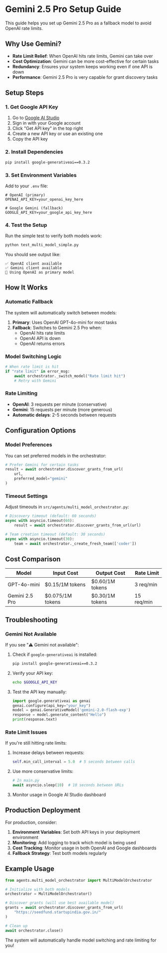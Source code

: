 # Gemini 2.5 Pro Setup Guide

This guide helps you set up Gemini 2.5 Pro as a fallback model to avoid OpenAI rate limits.

## Why Use Gemini?

- **Rate Limit Relief**: When OpenAI hits rate limits, Gemini can take over
- **Cost Optimization**: Gemini can be more cost-effective for certain tasks
- **Redundancy**: Ensures your system keeps working even if one API is down
- **Performance**: Gemini 2.5 Pro is very capable for grant discovery tasks

## Setup Steps

### 1. Get Google API Key

1. Go to [Google AI Studio](https://aistudio.google.com/)
2. Sign in with your Google account
3. Click "Get API key" in the top right
4. Create a new API key or use an existing one
5. Copy the API key

### 2. Install Dependencies

```bash
pip install google-generativeai==0.3.2
```

### 3. Set Environment Variables

Add to your `.env` file:

```env
# OpenAI (primary)
OPENAI_API_KEY=your_openai_key_here

# Google Gemini (fallback)
GOOGLE_API_KEY=your_google_api_key_here
```

### 4. Test the Setup

Run the simple test to verify both models work:

```bash
python test_multi_model_simple.py
```

You should see output like:
```
✅ OpenAI client available
✅ Gemini client available
🎯 Using OpenAI as primary model
```

## How It Works

### Automatic Fallback

The system will automatically switch between models:

1. **Primary**: Uses OpenAI GPT-4o-mini for most tasks
2. **Fallback**: Switches to Gemini 2.5 Pro when:
   - OpenAI hits rate limits
   - OpenAI API is down
   - OpenAI returns errors

### Model Switching Logic

```python
# When rate limit is hit
if "rate limit" in error_msg:
    await orchestrator._switch_model("Rate limit hit")
    # Retry with Gemini
```

### Rate Limiting

- **OpenAI**: 3 requests per minute (conservative)
- **Gemini**: 15 requests per minute (more generous)
- **Automatic delays**: 2-5 seconds between requests

## Configuration Options

### Model Preferences

You can set preferred models in the orchestrator:

```python
# Prefer Gemini for certain tasks
result = await orchestrator.discover_grants_from_url(
    url, 
    preferred_model="gemini"
)
```

### Timeout Settings

Adjust timeouts in `src/agents/multi_model_orchestrator.py`:

```python
# Discovery timeout (default: 60 seconds)
async with asyncio.timeout(60):
    result = await orchestrator.discover_grants_from_url(url)

# Team creation timeout (default: 30 seconds)
async with asyncio.timeout(30):
    team = await orchestrator._create_fresh_team(['coder'])
```

## Cost Comparison

| Model | Input Cost | Output Cost | Rate Limit |
|-------|------------|-------------|------------|
| GPT-4o-mini | $0.15/1M tokens | $0.60/1M tokens | 3 req/min |
| Gemini 2.5 Pro | $0.075/1M tokens | $0.30/1M tokens | 15 req/min |

## Troubleshooting

### Gemini Not Available

If you see "⚠️ Gemini not available":

1. Check if `google-generativeai` is installed:
   ```bash
   pip install google-generativeai==0.3.2
   ```

2. Verify your API key:
   ```bash
   echo $GOOGLE_API_KEY
   ```

3. Test the API key manually:
   ```python
   import google.generativeai as genai
   genai.configure(api_key="your_key")
   model = genai.GenerativeModel('gemini-2.0-flash-exp')
   response = model.generate_content("Hello")
   print(response.text)
   ```

### Rate Limit Issues

If you're still hitting rate limits:

1. Increase delays between requests:
   ```python
   self.min_call_interval = 5.0  # 5 seconds between calls
   ```

2. Use more conservative limits:
   ```python
   # In main.py
   await asyncio.sleep(10)  # 10 seconds between URLs
   ```

3. Monitor usage in Google AI Studio dashboard

## Production Deployment

For production, consider:

1. **Environment Variables**: Set both API keys in your deployment environment
2. **Monitoring**: Add logging to track which model is being used
3. **Cost Tracking**: Monitor usage in both OpenAI and Google dashboards
4. **Fallback Strategy**: Test both models regularly

## Example Usage

```python
from agents.multi_model_orchestrator import MultiModelOrchestrator

# Initialize with both models
orchestrator = MultiModelOrchestrator()

# Discover grants (will use best available model)
grants = await orchestrator.discover_grants_from_url(
    "https://seedfund.startupindia.gov.in/"
)

# Clean up
await orchestrator.close()
```

The system will automatically handle model switching and rate limiting for you! 